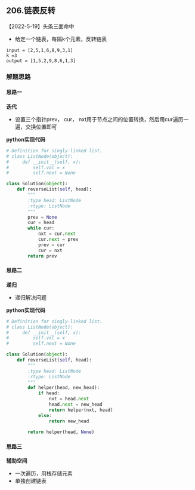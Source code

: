 ## 206.链表反转

【2022-5-19】头条三面命中
- 给定一个链表，每隔k个元素，反转链表

```
input = [2,5,1,6,8,9,3,1]
k =3
output = [1,5,2,9,8,6,1,3]
```


### 解题思路
#### 思路一
**迭代**
- 设置三个指针prev， cur， nxt用于节点之间的位置转换，然后用cur遍历一遍，交换位置即可

**python实现代码**
```python
# Definition for singly-linked list.
# class ListNode(object):
#     def __init__(self, x):
#         self.val = x
#         self.next = None

class Solution(object):
    def reverseList(self, head):
        """
        :type head: ListNode
        :rtype: ListNode
        """
        prev = None
        cur = head
        while cur:
            nxt = cur.next
            cur.next = prev
            prev = cur
            cur = nxt
        return prev

```

#### 思路二
**递归**
- 递归解决问题

**python实现代码**
```python
# Definition for singly-linked list.
# class ListNode(object):
#     def __init__(self, x):
#         self.val = x
#         self.next = None

class Solution(object):
    def reverseList(self, head):
        """
        :type head: ListNode
        :rtype: ListNode
        """
        def helper(head, new_head):
            if head:
                nxt = head.next
                head.next = new_head
                return helper(nxt, head)
            else:
                return new_head
                
        return helper(head, None)

```
#### 思路三
**辅助空间**
- 一次遍历，用栈存储元素
- 单独创建链表

